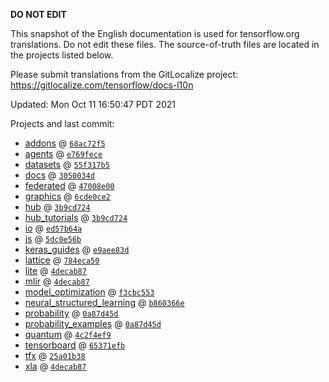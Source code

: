 __DO NOT EDIT__

This snapshot of the English documentation is used for tensorflow.org
translations. Do not edit these files. The source-of-truth files are located in
the projects listed below.

Please submit translations from the GitLocalize project: https://gitlocalize.com/tensorflow/docs-l10n

Updated: Mon Oct 11 16:50:47 PDT 2021

Projects and last commit:

- [addons](https://github.com/tensorflow/addons/tree/master/docs) @ <a href='https://github.com/tensorflow/addons/commit/68ac72f5567580370b384ac3790a7ad81ddda2a8'><code>68ac72f5</code></a>
- [agents](https://github.com/tensorflow/agents/tree/master/docs) @ <a href='https://github.com/tensorflow/agents/commit/e769fece8d45c33087933528376bbc0322ca4918'><code>e769fece</code></a>
- [datasets](https://github.com/tensorflow/datasets/tree/master/docs) @ <a href='https://github.com/tensorflow/datasets/commit/55f317b5ace48031d7114e16e5c43a4c2619c69f'><code>55f317b5</code></a>
- [docs](https://github.com/tensorflow/docs/tree/master/site/en) @ <a href='https://github.com/tensorflow/docs/commit/3050034d253fc2f9511ecdc651bff4e729b2c4b0'><code>3050034d</code></a>
- [federated](https://github.com/tensorflow/federated/tree/main/docs) @ <a href='https://github.com/tensorflow/federated/commit/47008e00d05fe9ce672fa9027d11579d1ea4dd5d'><code>47008e00</code></a>
- [graphics](https://github.com/tensorflow/graphics/tree/master/tensorflow_graphics/g3doc) @ <a href='https://github.com/tensorflow/graphics/commit/6cde0ce2c5123384ba71d0463736ded096ad4be1'><code>6cde0ce2</code></a>
- [hub](https://github.com/tensorflow/hub/tree/master/docs) @ <a href='https://github.com/tensorflow/hub/commit/3b9cd7242bf35b993fae78d202a1bb3272e24766'><code>3b9cd724</code></a>
- [hub_tutorials](https://github.com/tensorflow/hub/tree/master/examples/colab) @ <a href='https://github.com/tensorflow/hub/commit/3b9cd7242bf35b993fae78d202a1bb3272e24766'><code>3b9cd724</code></a>
- [io](https://github.com/tensorflow/io/tree/master/docs) @ <a href='https://github.com/tensorflow/io/commit/ed57b64ae9a7e2efbfa35e7c3989605bf47fa91c'><code>ed57b64a</code></a>
- [js](https://github.com/tensorflow/tfjs-website/tree/master/docs) @ <a href='https://github.com/tensorflow/tfjs-website/commit/5dc0e56b49ce2138479de36c315ca0e81671ff94'><code>5dc0e56b</code></a>
- [keras_guides](https://github.com/tensorflow/docs/tree/snapshot-keras/site/en/guide/keras) @ <a href='https://github.com/tensorflow/docs/commit/e9aee83d8d1070b02d151d8459323af578dcfcc6'><code>e9aee83d</code></a>
- [lattice](https://github.com/tensorflow/lattice/tree/master/docs) @ <a href='https://github.com/tensorflow/lattice/commit/784eca50cbdfedf39f183cc7d298c9fe376b69c0'><code>784eca50</code></a>
- [lite](https://github.com/tensorflow/tensorflow/tree/master/tensorflow/lite/g3doc) @ <a href='https://github.com/tensorflow/tensorflow/commit/4decab870324520f697f7d30e10979bccc6cbbd2'><code>4decab87</code></a>
- [mlir](https://github.com/tensorflow/tensorflow/tree/master/tensorflow/compiler/mlir/g3doc) @ <a href='https://github.com/tensorflow/tensorflow/commit/4decab870324520f697f7d30e10979bccc6cbbd2'><code>4decab87</code></a>
- [model_optimization](https://github.com/tensorflow/model-optimization/tree/master/tensorflow_model_optimization/g3doc) @ <a href='https://github.com/tensorflow/model-optimization/commit/f3cbc5531caf1a8308bb4f601a9020e9c4ad05c1'><code>f3cbc553</code></a>
- [neural_structured_learning](https://github.com/tensorflow/neural-structured-learning/tree/master/g3doc) @ <a href='https://github.com/tensorflow/neural-structured-learning/commit/b860366ecdb5570d59945c48eedf497b506cde9a'><code>b860366e</code></a>
- [probability](https://github.com/tensorflow/probability/tree/main/tensorflow_probability/g3doc) @ <a href='https://github.com/tensorflow/probability/commit/0a87d45dc0b8321c53938cd019e9ee0d38f8e9c3'><code>0a87d45d</code></a>
- [probability_examples](https://github.com/tensorflow/probability/tree/main/tensorflow_probability/examples/jupyter_notebooks) @ <a href='https://github.com/tensorflow/probability/commit/0a87d45dc0b8321c53938cd019e9ee0d38f8e9c3'><code>0a87d45d</code></a>
- [quantum](https://github.com/tensorflow/quantum/tree/master/docs) @ <a href='https://github.com/tensorflow/quantum/commit/4c2f4ef966a801d8447593144614fd3e9decc3f0'><code>4c2f4ef9</code></a>
- [tensorboard](https://github.com/tensorflow/tensorboard/tree/master/docs) @ <a href='https://github.com/tensorflow/tensorboard/commit/65371efb6b0e84aabcb3bf31247d58616466fc8c'><code>65371efb</code></a>
- [tfx](https://github.com/tensorflow/tfx/tree/master/docs) @ <a href='https://github.com/tensorflow/tfx/commit/25a01b387fda6e575a27e22b38050ffe2f0db205'><code>25a01b38</code></a>
- [xla](https://github.com/tensorflow/tensorflow/tree/master/tensorflow/compiler/xla/g3doc) @ <a href='https://github.com/tensorflow/tensorflow/commit/4decab870324520f697f7d30e10979bccc6cbbd2'><code>4decab87</code></a>

